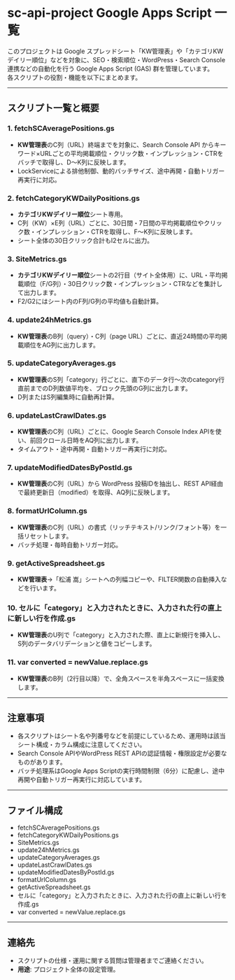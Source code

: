 # sc-api-project Google Apps Script 一覧

このプロジェクトは Google スプレッドシート「KW管理表」や「カテゴリKWデイリー順位」などを対象に、SEO・検索順位・WordPress・Search Console 連携などの自動化を行う Google Apps Script (GAS) 群を管理しています。  
各スクリプトの役割・機能を以下にまとめます。

---

## スクリプト一覧と概要

### 1. fetchSCAveragePositions.gs
- **KW管理表**のC列（URL）終端までを対象に、Search Console API からキーワード×URLごとの平均掲載順位・クリック数・インプレッション・CTRをバッチで取得し、D～K列に反映します。
- LockServiceによる排他制御、動的バッチサイズ、途中再開・自動トリガー再実行に対応。

### 2. fetchCategoryKWDailyPositions.gs
- **カテゴリKWデイリー順位**シート専用。
- C列（KW）×E列（URL）ごとに、30日間・7日間の平均掲載順位やクリック数・インプレッション・CTRを取得し、F～K列に反映します。
- シート全体の30日クリック合計もI2セルに出力。

### 3. SiteMetrics.gs
- **カテゴリKWデイリー順位**シートの2行目（サイト全体用）に、URL・平均掲載順位（F/G列）・30日クリック数・インプレッション・CTRなどを集計して出力します。
- F2/G2にはシート内のF列/G列の平均値も自動計算。

### 4. update24hMetrics.gs
- **KW管理表**のB列（query）・C列（page URL）ごとに、直近24時間の平均掲載順位をAG列に出力します。

### 5. updateCategoryAverages.gs
- **KW管理表**のS列「category」行ごとに、直下のデータ行～次のcategory行直前までのD列数値平均を、ブロック先頭のG列に出力します。
- D列またはS列編集時に自動再計算。

### 6. updateLastCrawlDates.gs
- **KW管理表**のC列（URL）ごとに、Google Search Console Index APIを使い、前回クロール日時をAQ列に出力します。
- タイムアウト・途中再開・自動トリガー再実行に対応。

### 7. updateModifiedDatesByPostId.gs
- **KW管理表**のC列（URL）から WordPress 投稿IDを抽出し、REST API経由で最終更新日（modified）を取得、AQ列に反映します。

### 8. formatUrlColumn.gs
- **KW管理表**のC列（URL）の書式（リッチテキスト/リンク/フォント等）を一括リセットします。
- バッチ処理・毎時自動トリガー対応。

### 9. getActiveSpreadsheet.gs
- **KW管理表**→「松浦 嵩」シートへの列幅コピーや、FILTER関数の自動挿入などを行います。

### 10. セルに「category」と入力されたときに、入力された行の直上に新しい行を作成.gs
- **KW管理表**のU列で「category」と入力された際、直上に新規行を挿入し、S列のデータバリデーションと値をコピーします。

### 11. var converted = newValue.replace.gs
- **KW管理表**のB列（2行目以降）で、全角スペースを半角スペースに一括変換します。

---

## 注意事項
- 各スクリプトはシート名や列番号などを前提にしているため、運用時は該当シート構成・カラム構成に注意してください。
- Search Console APIやWordPress REST APIの認証情報・権限設定が必要なものがあります。
- バッチ処理系はGoogle Apps Scriptの実行時間制限（6分）に配慮し、途中再開や自動トリガー再実行に対応しています。

---

## ファイル構成
- fetchSCAveragePositions.gs
- fetchCategoryKWDailyPositions.gs
- SiteMetrics.gs
- update24hMetrics.gs
- updateCategoryAverages.gs
- updateLastCrawlDates.gs
- updateModifiedDatesByPostId.gs
- formatUrlColumn.gs
- getActiveSpreadsheet.gs
- セルに「category」と入力されたときに、入力された行の直上に新しい行を作成.gs
- var converted = newValue.replace.gs

---

## 連絡先
- スクリプトの仕様・運用に関する質問は管理者までご連絡ください。
- **用途**: プロジェクト全体の設定管理。
